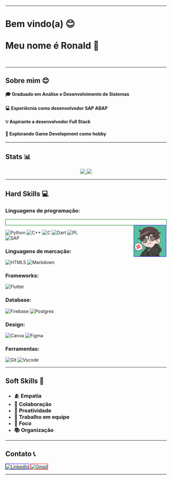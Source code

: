 
<!--
<body style="background-color: black">

  <p style="font-size: 25px; font-family: system_ui"> 
  Em homenagem ao meu amigo, o responsável por me fazer criar um Github quando eu não fazia ideia do que era, me lembro da gente tentando criar nosso primeiro projeto em C++, uma maquina de vendas, a gente tentou versionar ela por mensagens e arquivos diferentes, que pesadelo que foi kk <br>
  Lembro também que a gente teve muito problema por vc usar Linux e eu Windows, mas vc fez uma função muito boa que resolvia todos os nossos problemas, vc sempre foi genial e o maior entusiasta de Linux que eu conheci, vc tinha um futuro brilhante pela frente <br><br>
  Por mais que a gente não converse por algum tempo, eu quero um dia ter a oportunidade de trocar uma ideia com vc dnv, vai fazer muita falta, não só pra mim, pra todos que te conheceram, Miguel, irmão 🖤🐧.
  </p>

 </body>
-->

__________________

# Bem vindo(a) 😊<br><br> Meu nome é Ronald 👾 

<br>

-----------------

## Sobre mim 😊

<div>
  
  #### 🎓 Graduado em Análise e Desenvolvimento de Sistemas  

  #### 💻 Experiêcnia como desenvolvedor SAP ABAP
  
  #### 💡 Aspirante a desenvolvedor Full Stack

  #### 💭 Explorando Game Development como hobby

</div>

------------------

## Stats 📊

<div align="center">
  <a href="https://github.com/Dl4nor?tab=overview&from=2023-12-01&to=2023-12-31"> 
    <img width="50%" src="https://github-readme-stats.vercel.app/api?username=Dl4nor&theme=transparent&bg_color=000&border_color=191970&show_icons=true&icon_color=00CED1&title_color=00CED1&text_color=FFF"/>
    <img width="38%" src="https://github-readme-stats-git-masterrstaa-rickstaa.vercel.app/api/top-langs/?username=Dl4nor&layout=compact&bg_color=000&border_color=191970&title_color=00CED1&text_color=FFF"/>
  </a>
</div>

-----------------

## Hard Skills 💻

### Linguagens de programação:

<div style="display: inline_block; color: blue; border: 1px solid green"> <br>
  <img align="right" title="Ah, era só ponto e vírgula..." alt="Um desenho de perfil que representa a minha imagem, ficando muito confuso com um erro de código" width="20%" border="1" src="https://github.com/Dl4nor/Dl4nor/blob/main/eu-1.gif?raw=true">
</div>

![Python](https://img.shields.io/badge/python-3670A0?style=for-the-badge&logo=python&logoColor=ffdd54)
![C++](https://img.shields.io/badge/C%2B%2B-00599C?style=for-the-badge&logo=c%2B%2B&logoColor=white)
![C](https://img.shields.io/badge/C-00599C?style=for-the-badge&logo=c&logoColor=white)
![Dart](https://img.shields.io/badge/Dart-0175C2?style=for-the-badge&logo=dart&logoColor=white)
![PL](https://img.shields.io/badge/PL%2FSQL-FFFFFF?style=for-the-badge&logo=oracle&logoColor=FF0000&labelColor=FFFFFF&color=FF0000)  
![SAP](https://img.shields.io/badge/S%2F4HANA-blue?style=for-the-badge&logo=sap&logoSize=auto&label=ABAP&labelColor=white&color=blue)

### Linguagens de marcação:
![HTML5](https://img.shields.io/badge/HTML5-E34F26?style=for-the-badge&logo=html5&logoColor=white)
![Markdown](https://img.shields.io/badge/Markdown-000?style=for-the-badge&logo=markdown)


### Frameworks:

![Flutter](https://img.shields.io/badge/Flutter-%2302569B.svg?style=for-the-badge&logo=Flutter&logoColor=white)

### Database:
![Firebase](https://img.shields.io/badge/firebase-a08021?style=for-the-badge&logo=firebase&logoColor=ffcd34&borde)
![Postgres](https://img.shields.io/badge/postgres-%23316192.svg?style=for-the-badge&logo=postgresql&logoColor=white)

### Design:
![Canva](https://img.shields.io/badge/Canva-%2300C4CC.svg?style=for-the-badge&logo=Canva&logoColor=white)
![Figma](https://img.shields.io/badge/Figma-696969?style=for-the-badge&logo=figma&logoColor=figma)

### Ferramentas:
![Git](https://img.shields.io/badge/GIT-E44C30?style=for-the-badge&logo=git&logoColor=white)
![Vscode](https://img.shields.io/badge/Vscode-007ACC?style=for-the-badge&logo=visual-studio-code&logoColor=white)

-----------------

## Soft Skills 🤝

<h3>
  <ul>
    <li> 🫂 Empatia </li>
    <li> 🤝 Colaboração </li>
    <li> 🧠 Proatividade </li>
    <li> 🤗 Trabalho em equipe </li> 
    <li> 🎯 Foco </li>
    <li> 📚 Organização </li>
  </ul>
</h3>

------------------

## Contato 📞
  <div>
    <a href="https://www.linkedin.com/in/ronald-v-silva/">
      <img style="height: auto; border: 1px solid blue;" src="https://img.shields.io/badge/LinkedIn-0077B5?style=for-the-badge&logo=linkedin&logoColor=white" alt="LinkedIn">
    </a>
    <a href="mailto:ronald.vsilva26@gmail.com">
      <img style="height: auto; border: 1px solid red;" src="https://img.shields.io/badge/Gmail-D14836?style=for-the-badge&logo=gmail&logoColor=white" alt=Gmail>
    </a>
  </div>
  
__________________





